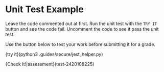 # Unit Test Example

Leave the code commented out at first. Run the unit test with the `TRY IT` button and see the code fail. Uncomment the code to see it pass the unit test.

Use the button below to test your work before submitting it for a grade.

{try it}(python3 .guides/secure/jest_helper.py)

{Check It!|assessment}(test-2420108225)
